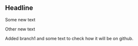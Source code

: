 ## Headline

Some new text 

Other new text

Added branch1 and some text to check how it will be on github.
